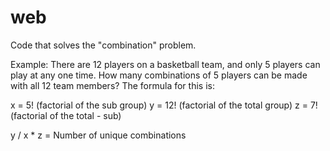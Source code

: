 # web
Code that solves the "combination" problem. 

Example: There are 12 players on a basketball team, and only 5 players can play at any one time.
How many combinations of 5 players can be made with all 12 team members? The formula for this is:

x = 5! (factorial of the sub group)
y = 12! (factorial of the total group)
z = 7! (factorial of the total - sub)

y / x * z = Number of unique combinations
